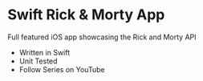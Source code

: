 # Swift Rick & Morty App

Full featured iOS app showcasing the Rick and Morty API

- Written in Swift
- Unit Tested
- Follow Series on YouTube